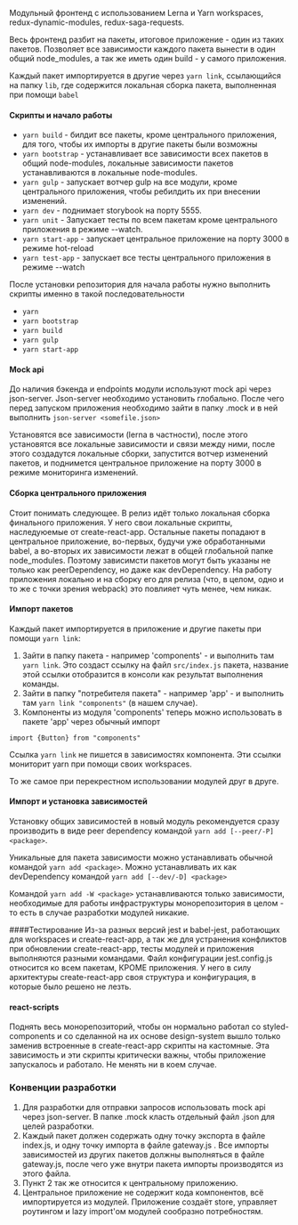 
Модульный фронтенд с использованием Lerna и Yarn workspaces, redux-dynamic-modules, redux-saga-requests.

Весь фронтенд разбит на пакеты, итоговое приложение - один из таких пакетов. Позволяет все зависимости каждого пакета вынести в один общий node_modules, а так же иметь один build - у самого приложения.

Каждый пакет импортируется в другие через `yarn link`, ссылающийся на папку `lib`, где содержится локальная сборка пакета, выполненная при помощи `babel`   

#### Скрипты и начало работы
- `yarn build` - билдит все пакеты, кроме центрального приложения, для того, чтобы их импорты в другие пакеты были возможны
- `yarn bootstrap` - устанавливает все зависимости всех пакетов в общий node-modules, локальные зависимости пакетов устанавливаются в локальные node-modules. 
- `yarn gulp` - запускает вотчер gulp на все модули, кроме центрального приложения, чтобы ребилдить их при внесении изменений.
- `yarn dev` - поднимает storybook на порту 5555.
- `yarn unit` - Запускает тесты по всем пакетам кроме центрального приложения в режиме --watch.
- `yarn start-app` - запускает центральное приложение на порту 3000 в режиме hot-reload
- `yarn test-app` - запускает все тесты центрального приложения в режиме --watch

После установки репозитория для начала работы нужно выполнить скрипты именно в такой последовательности
- `yarn`
- `yarn bootstrap`
- `yarn build`
- `yarn gulp`
- `yarn start-app`

#### Mock api
До наличия бэкенда и endpoints модули используют mock api через json-server. Json-server необходимо установить глобально. После чего перед запуском приложения необходимо зайти в папку .mock и в ней выполнить `json-server <somefile.json>`

Установятся все зависимости (lerna в частности), после этого установятся все локальные зависимости и связи между ними, после этого создадутся локальные сборки, запустится вотчер изменений пакетов, и поднимется центральное приложение на порту 3000 в режиме мониторинга изменений.

#### Сборка центрального приложения
Стоит понимать следующее. 
В релиз идёт только локальная сборка финального приложения. У него свои локальные скрипты, наследуюемые от create-react-app. Остальные пакеты попадают в центральное приложение, во-первых, будучи уже обработанными babel, а во-вторых их зависимости лежат в общей глобальной папке node_modules. Поэтому зависимсти пакетов могут быть указаны не только как peerDependency, но даже как devDependency. На работу приложения локально и на сборку его для релиза (что, в целом, одно и то же с точки зрения webpack) это повлияет чуть менее, чем никак.
    
#### Импорт пакетов
Каждый пакет импортируется в приложение и другие пакеты при помощи `yarn link`:
1. Зайти в папку пакета - например 'components' - и выполнить там `yarn link`. Это создаст ссылку на файл `src/index.js` пакета, название этой ссылки отобразится в консоли как результат выполнения команды. 
2. Зайти в папку "потребителя пакета" - например 'app' - и выполнить там `yarn link "components"` (в нашем случае). 
3. Компоненты из модуля 'components' теперь можно использовать в пакете 'app' через обычный импорт
 
`import {Button} from "components"`

Ссылка `yarn link` не пишется в зависимостях компонента. Эти ссылки мониторит yarn при помощи своих workspaces. 

То же самое при перекрестном использовании модулей друг в друге.

#### Импорт и установка зависимостей
Установку общих зависимостей в новый модуль рекомендуется сразу производить в виде peer dependency командой `yarn add [--peer/-P] <package>`. 

Уникальные для пакета зависимости можно устанавливать обычной командой `yarn add <package>`. Можно устанавливать их как devDependency командой `yarn add [--dev/-D] <package>`

Командой `yarn add -W <package>` устанавливаются только зависимости, необходимые для работы инфраструктуры монорепозитория в целом - то есть в случае разработки модулей никакие. 

####Тестирование
Из-за разных версий jest и babel-jest, работающих для workspaces и create-react-app, а так же для устранения конфликтов при обновлении create-react-app, тесты модулей и приложения выполняются разными командами. 
Файл конфигурации jest.config.js относится ко всем пакетам, КРОМЕ приложения. У него в силу архитектуры create-react-app своя структура и конфигурация, в которые было решено не лезть. 

#### react-scripts
Поднять весь монорепозиторий, чтобы он нормально работал со styled-components и со сделанной на их основе design-system вышло только заменив встроенные в create-react-app скрипты на кастомные. Эта зависимость и эти скрипты критически важны, чтобы приложение запускалось и работало. Не менять ни в коем случае. 

### Конвенции разработки
1. Для разработки для отправки запросов использовать mock api через json-server. В папке .mock класть отдельный файл .json для целей разработки.
2. Каждый пакет должен содержать одну точку экспорта в файле index.js, и одну точку импорта в файле gateway.js . Все импорты зависимостей из других пакетов должны выполняться в файле gateway.js, после чего уже внутри пакета импорты производятся из этого файла. 
3. Пункт 2 так же относится к центральному приложению.
4. Центральное приложение не содержит кода компонентов, всё импортируется из модулей. Приложение создаёт store, управляет роутингом и lazy import'ом модулей сообразно потребностям.
 